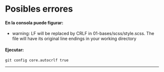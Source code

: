 # Posibles errores

#### En la consola puede figurar: 
* warning: LF will be replaced by CRLF in 01-bases/scss/style.scss.
The file will have its original line endings in your working directory

#### Ejecutar:

```
git config core.autocrlf true
```

---